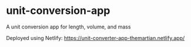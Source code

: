 # unit-conversion-app
A unit conversion app for length, volume, and mass

Deployed using Netlify:
https://unit-converter-app-themartian.netlify.app/

